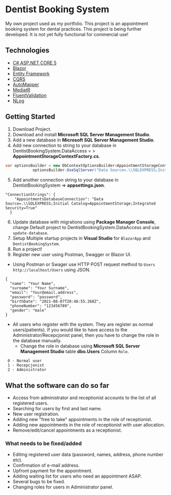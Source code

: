 # Dentist Booking System
My own project used as my portfolio. This project is an appointment booking system for dental practices.
This project is being further developed. It is not yet fully functional for commercial use!
 
## Technologies
* [C# ASP.NET CORE 5](https://dotnet.microsoft.com/download/dotnet/5.0)
* [Blazor](https://dotnet.microsoft.com/apps/aspnet/web-apps/blazor)
* [Entity Framework](https://docs.microsoft.com/en-us/ef/core/)
* [CQRS](https://docs.microsoft.com/en-us/azure/architecture/patterns/cqrs#:~:text=CQRS%20stands%20for%20Command%20and,performance%2C%20scalability%2C%20and%20security.)
* [AutoMapper](https://automapper.org/)
* [MediatR](https://github.com/jbogard/MediatR)
* [FluentValidation](https://fluentvalidation.net/)
* [NLog](https://nlog-project.org/)

## Getting Started

1. Download Project.
2. Download and install **Microsoft SQL Server Management Studio**.
3. Add a new database in **Microsoft SQL Server Management Studio**.
4. Add new connection to string to your database in DentistBookingSystem.DataAccess = > **AppointmentStorageContextFactory.cs**.
```csharp
var optionsBuilder = new DbContextOptionsBuilder<AppointmentStorageContext>();
            optionsBuilder.UseSqlServer("Data Source=.\\SQLEXPRESS;Initial Catalog=AppointmentStorage;Integrated Security=True");
```
5. Add another connection string to your database in DentistBookingSystem => **appsettings.json**.
```
"ConnectionStrings": {
    "AppointmentsDatabaseConnection": "Data Source=.\\SQLEXPRESS;Initial Catalog=AppointmentStorage;Integrated Security=True"
  }
```
6. Update database with migrations using **Package Manager Console**, change Default project to DentistBookingSystem.DataAccess and use
`update-database`.
7. Setup Multiple startup projects in **Visual Studio** for `BlazorApp` and `DentistBookingSystem`.
8. Run a project!
9. Register new user using Postman, Swagger or Blazor UI.
  * Using Postman or Swager use HTTP POST request method to `Users` `http://localhost/Users` using JSON.
```
{
  "name": "Your Name",
  "surname": "Your Surname",
  "email": "Your@email.address",
  "password": "password",
  "birthDate": "2021-08-07T20:46:55.268Z",
  "phoneNumber": "123456789",
  "gender": "male"
}
```
* All users who register with the system. They are register as normal users(patients). If you would like to have access to the Administrator/Recepcjonist panel, then you have to change the role in the database manually.
  * Change the role in database using **Microsoft SQL Server Management Studio** table **dbo.Users** Column `Role`.
```
 0 - Normal user
 1 - Recepcjonist
 2 - Administrator
```


## What the software can do so far
- Access from administrator and receptionist accounts to the list of all registered users.
- Searching for users by first and last name.
- New user registration.
- Adding new "free to take" appointments in the role of receptionist.
- Adding new appointments in the role of receptionist with user allocation.
- Remove/edit/cancel appointments as a receptionist.


### What needs to be fixed/added 
- Editing registered user data (password, names, address, phone number etc).
- Confirmation of e-mail address.
- Upfront payment for the appointment.
- Adding waiting list for users who need an appointment ASAP.
- Several bugs to be fixed.
- Changing roles for users in Administrator panel.

